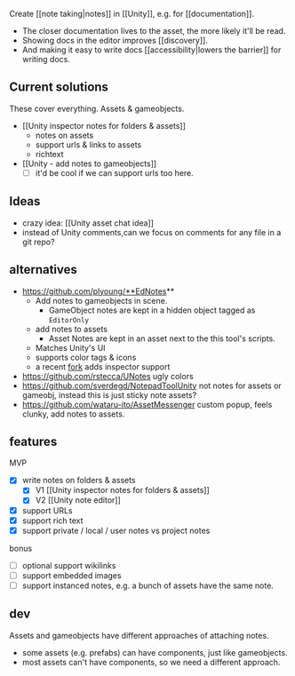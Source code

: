 Create [[note taking|notes]] in [[Unity]], e.g. for [[documentation]]. 
- The closer documentation lives to the asset, the more likely it'll be read. 
- Showing docs in the editor improves [[discovery]].
- And making it easy to write docs [[accessibility|lowers the barrier]] for writing docs. 
## Current solutions
These cover everything. Assets & gameobjects.

- [[Unity inspector notes for folders & assets]]
	- notes on assets
	- support urls & links to assets
	- richtext
- [[Unity - add notes to gameobjects]]
	- [ ] it'd be cool if we can support urls too here.
## Ideas
- crazy idea: [[Unity asset chat idea]]
- instead of Unity comments,can we focus on comments for any file in a git repo?
## alternatives 
- https://github.com/plyoung/**EdNotes**
	- Add notes to gameobjects in scene.
		- GameObject notes are kept in a hidden object tagged as `EditorOnly`
	- add notes to assets
		- Asset Notes are kept in an asset next to the this tool's scripts.
	- Matches Unity's UI
	- supports color tags & icons
	- a recent [fork](https://github.com/mhardy/EdNotes) adds inspector support
- https://github.com/rstecca/UNotes ugly colors
- https://github.com/sverdegd/NotepadToolUnity not notes for assets or gameobj, instead this is just sticky note assets?
- https://github.com/wataru-ito/AssetMessenger custom popup, feels clunky, add notes to assets.

## features
MVP
- [x] write notes on folders & assets
	- [x] V1 [[Unity inspector notes for folders & assets]]
	- [x] V2 [[Unity note editor]]
- [x] support URLs
- [x] support rich text
- [x] support private / local / user notes vs project notes

bonus
- [ ] optional support wikilinks
- [ ] support embedded images
- [ ] support instanced notes, e.g. a bunch of assets have the same note.

## dev
Assets and gameobjects have different approaches of attaching notes.
- some assets (e.g. prefabs) can have components, just like gameobjects.
- most assets can't have components, so we need a different approach.